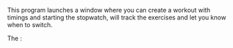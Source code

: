 This program launches a window where you can create a workout with timings and starting the stopwatch, will track the exercises and let you know when to switch. 

The :

